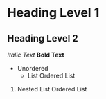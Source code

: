 # Heading Level 1
## Heading Level 2
*Italic Text*
**Bold Text**
* Unordered
  * List
Ordered List
1. Nested List
Ordered List

